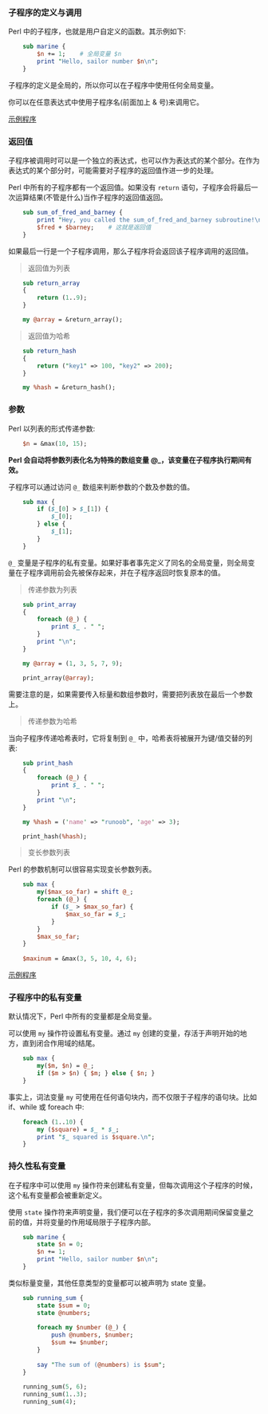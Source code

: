 
### 子程序的定义与调用

Perl 中的子程序，也就是用户自定义的函数。其示例如下:
```pl
    sub marine {
        $n += 1;    # 全局变量 $n
        print "Hello, sailor number $n\n";
    }
```

子程序的定义是全局的，所以你可以在子程序中使用任何全局变量。

你可以在任意表达式中使用子程序名(前面加上 & 号)来调用它。

[示例程序](t/03_sub_call.pl)


### 返回值

子程序被调用时可以是一个独立的表达式，也可以作为表达式的某个部分。在作为表达式的某个部分时，可能需要对子程序的返回值作进一步的处理。

Perl 中所有的子程序都有一个返回值。如果没有 `return` 语句，子程序会将最后一次运算结果(不管是什么)当作子程序的返回值返回。
```pl
    sub sum_of_fred_and_barney {
        print "Hey, you called the sum_of_fred_and_barney subroutine!\n";
        $fred + $barney;    # 这就是返回值
    }
```

如果最后一行是一个子程序调用，那么子程序将会返回该子程序调用的返回值。

> 返回值为列表

```pl
    sub return_array
    {
        return (1..9);
    }

    my @array = &return_array();
```


> 返回值为哈希

```pl
    sub return_hash
    {
        return ("key1" => 100, "key2" => 200);
    }

    my %hash = &return_hash();
```


### 参数

Perl 以列表的形式传递参数:
```pl
    $n = &max(10, 15);
```
**Perl 会自动将参数列表化名为特殊的数组变量 @_，该变量在子程序执行期间有效。**

子程序可以通过访问 `@_` 数组来判断参数的个数及参数的值。
```pl
    sub max {
        if ($_[0] > $_[1]) {
            $_[0];
        } else {
            $_[1];
        }
    }
```

`@_` 变量是子程序的私有变量。如果好事者事先定义了同名的全局变量，则全局变量在子程序调用前会先被保存起来，并在子程序返回时恢复原本的值。

> 传递参数为列表

```pl
    sub print_array
    {
        foreach (@_) {
            print $_ . " ";
        }
        print "\n";
    }

    my @array = (1, 3, 5, 7, 9);

    print_array(@array);
```
需要注意的是，如果需要传入标量和数组参数时，需要把列表放在最后一个参数上。

> 传递参数为哈希

当向子程序传递哈希表时，它将复制到 `@_` 中，哈希表将被展开为键/值交替的列表:
```pl
    sub print_hash
    {
        foreach (@_) {
            print $_ . " ";
        }
        print "\n";
    }

    my %hash = ('name' => "runoob", 'age' => 3);

    print_hash(%hash);
```

> 变长参数列表

Perl 的参数机制可以很容易实现变长参数列表。
```pl
    sub max {
        my($max_so_far) = shift @_;
        foreach (@_) {
            if ($_ > $max_so_far) {
                $max_so_far = $_;
            }
        }
        $max_so_far;
    }
    
    $maxinum = &max(3, 5, 10, 4, 6);
```

[示例程序](t/03_sub_parameter.pl)


### 子程序中的私有变量

默认情况下，Perl 中所有的变量都是全局变量。

可以使用 `my` 操作符设置私有变量。通过 `my` 创建的变量，存活于声明开始的地方，直到闭合作用域的结尾。
```pl
    sub max {
        my($m, $n) = @_;
        if ($m > $n) { $m; } else { $n; }
    }
```

事实上，词法变量 `my` 可使用在任何语句块内，而不仅限于子程序的语句块。比如 if、while 或 foreach 中:
```pl
    foreach (1..10) {
        my ($square) = $_ * $_;
        print "$_ squared is $square.\n";
    }
```

### 持久性私有变量

在子程序中可以使用 `my` 操作符来创建私有变量，但每次调用这个子程序的时候，这个私有变量都会被重新定义。

使用 `state` 操作符来声明变量，我们便可以在子程序的多次调用期间保留变量之前的值，并将变量的作用域局限于子程序内部。
```pl
    sub marine {
        state $n = 0;
        $n += 1;
        print "Hello, sailor number $n\n";
    }
```

类似标量变量，其他任意类型的变量都可以被声明为 state 变量。
```pl
    sub running_sum {
        state $sum = 0;
        state @numbers;
        
        foreach my $number (@_) {
            push @numbers, $number;
            $sum += $number;
        }
        
        say "The sum of (@numbers) is $sum";
    }
    
    running_sum(5, 6);
    running_sum(1..3);
    running_sum(4);
```

